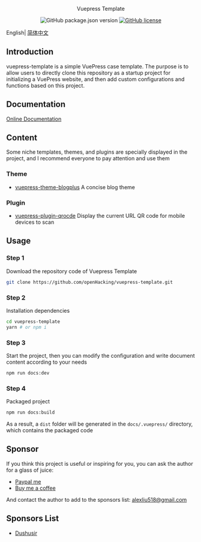 <div align="center">

Vuepress Template

![GitHub package.json version](https://img.shields.io/github/package-json/v/openHacking/vuepress-template?style=flat-square)
[![GitHub license](https://img.shields.io/github/license/openHacking/vuepress-template?style=flat-square)](https://github.com/openHacking/vuepress-template)
</div>

English| [简体中文](./README-zh.md)

## Introduction

vuepress-template is a simple VuePress case template. The purpose is to allow users to directly clone this repository as a startup project for initializing a VuePress website, and then add custom configurations and functions based on this project.

## Documentation

[Online Documentation](https://openhacking.github.io/vuepress-template/)

## Content

Some niche templates, themes, and plugins are specially displayed in the project, and I recommend everyone to pay attention and use them

### Theme

- [vuepress-theme-blogplus](https://github.com/Dushusir/vuepress-theme-blogplus) A concise blog theme

### Plugin

- [vuepress-plugin-qrocde](https://github.com/openHacking/vuepress-plugin-qrcode) Display the current URL QR code for mobile devices to scan

## Usage

### Step 1

Download the repository code of Vuepress Template
```sh
git clone https://github.com/openHacking/vuepress-template.git
```

### Step 2

Installation dependencies
```sh
cd vuepress-template
yarn # or npm i
```

### Step 3

Start the project, then you can modify the configuration and write document content according to your needs
```sh
npm run docs:dev
```

### Step 4

Packaged project
```sh
npm run docs:build
```
As a result, a `dist` folder will be generated in the `docs/.vuepress/` directory, which contains the packaged code

## Sponsor

If you think this project is useful or inspiring for you, you can ask the author for a glass of juice:

- [Paypal me](https://paypal.me/AlexLiu518)
- [Buy me a coffee](https://www.buymeacoffee.com/openHacking)

And contact the author to add to the sponsors list: alexliu518@gmail.com

## Sponsors List

- [Dushusir](https://dushusir.github.io)